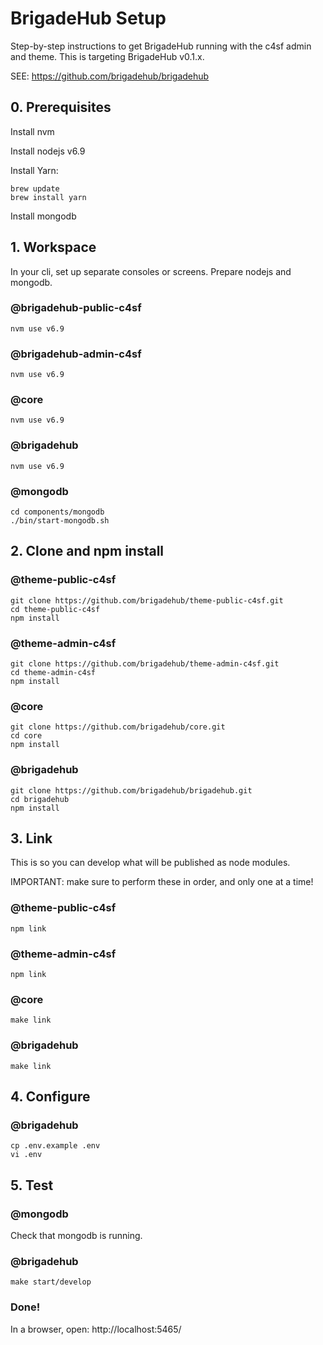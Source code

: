 
# BrigadeHub Setup

Step-by-step instructions to get BrigadeHub running with the c4sf admin and theme. This is targeting BrigadeHub v0.1.x.


SEE: https://github.com/brigadehub/brigadehub


## 0. Prerequisites

Install nvm

Install nodejs v6.9

Install Yarn:

```
brew update
brew install yarn
```

Install mongodb


## 1. Workspace

In your cli, set up separate consoles or screens.
Prepare nodejs and mongodb.

### @brigadehub-public-c4sf 
```
nvm use v6.9
```

### @brigadehub-admin-c4sf
```
nvm use v6.9
```

### @core
```
nvm use v6.9
```

### @brigadehub
```
nvm use v6.9
```

### @mongodb
```
cd components/mongodb
./bin/start-mongodb.sh
```

## 2. Clone and npm install

### @theme-public-c4sf
```
git clone https://github.com/brigadehub/theme-public-c4sf.git
cd theme-public-c4sf
npm install
```

### @theme-admin-c4sf
```
git clone https://github.com/brigadehub/theme-admin-c4sf.git
cd theme-admin-c4sf
npm install
```

### @core
```
git clone https://github.com/brigadehub/core.git
cd core
npm install
```

### @brigadehub
```
git clone https://github.com/brigadehub/brigadehub.git
cd brigadehub
npm install
```

## 3. Link

This is so you can develop what will be published as node modules.

IMPORTANT: make sure to perform these in order, and only one at a time!

### @theme-public-c4sf 
```
npm link
```

### @theme-admin-c4sf
```
npm link
```

### @core
```
make link
```

### @brigadehub
```
make link
```

## 4. Configure

### @brigadehub
```
cp .env.example .env
vi .env
```

## 5. Test

### @mongodb

Check that mongodb is running.

### @brigadehub
```
make start/develop
```

### Done!

In a browser, open: http://localhost:5465/


